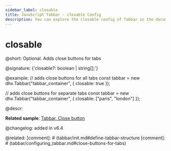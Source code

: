 ```yaml
---
sidebar_label: closable
title: JavaScript Tabbar - closable Config 
description: You can explore the closable config of Tabbar in the documentation of the DHTMLX JavaScript UI library. Browse developer guides and API reference, try out code examples and live demos, and download a free 30-day evaluation version of DHTMLX Suite.
---
```


# closable

@short: Optional. Adds close buttons for tabs

@signature: {'closable?: boolean | string[];'}

@example:
// adds close buttons for all tabs
const tabbar = new dhx.Tabbar("tabbar_container", {
    closable: true
});

// adds close buttons for separate tabs
const tabbar = new dhx.Tabbar("tabbar_container", {
    closable: ["paris", "london"]
});

@descr:

**Related sample**: [Tabbar. Close button](https://snippet.dhtmlx.com/cysre4v8)

@changelog: added in v6.4

@related: [comment]: # (tabbar/init.md#define-tabbar-structure [comment]: # (tabbar/configuring_tabbar.md#close-buttons-for-tabs)

